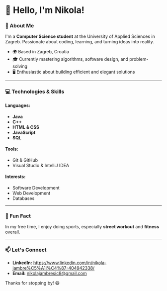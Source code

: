 # 👋 Hello, I'm Nikola!

### 🚀 About Me
I'm a **Computer Science student** at the University of Applied Sciences in Zagreb. Passionate about coding, learning, and turning ideas into reality.

- 🌍 Based in Zagreb, Croatia
- 🎓 Currently mastering algorithms, software design, and problem-solving
- 🖥️ Enthusiastic about building efficient and elegant solutions

---

### 💻 Technologies & Skills

#### Languages:
- **Java**
- **C++**
- **HTML & CSS**
- **JavaScript**
- **SQL**

#### Tools:
- Git & GitHub
- Visual Studio & IntelliJ IDEA

#### Interests:
- Software Development
- Web Development
- Databases

---

### 🌟 Fun Fact
In my free time, I enjoy doing sports, especially **street workout** and **fitness** overall.

---

### 📫 Let's Connect
- **LinkedIn:** https://www.linkedin.com/in/nikola-jambre%C5%A1i%C4%87-404942338/
- **Email:** nikolajambresic8@gmail.com

Thanks for stopping by! 😄
